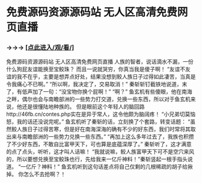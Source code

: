 # 免费源码资源源码站 无人区高清免费网页直播

### →→→ <a href="http://3t3e.com/index.html">[点此进入/观/看/]</a>

免费源码资源源码站 无人区高清免费网页直播
 人族的智者，说话滴水不漏，一份什么狗屁友谊能换至宝鲛珠？
    而且一说就哭穷，你真当我是傻子啊！
    “友谊不友谊的我不在乎，主要是想弄点好处，结果没想到鲛人族日子过得如此凄苦，当真是令我痛心不已啊。”
    “所以啊，我决定了，交易取消！”
    秦斩斩钉截铁地说道，末了，有低声加了一句：“没宝物你换个屁啊！”
    “啊？”
    鱼玄机有些傻眼，他在南海之畔，偶尔也会与南瞻部洲的一些势力打交道，兑换一些东西，所以对于鱼玄机来说，他还是很懂陆地种族的。
    但是眼前这个年轻人的脑回路http://46fb.cn/contes.php实在是异于常人，这令他颇为脑阔疼！
    “小兄弟切莫恼怒，我的话还没说完呢。”
    鱼玄机听了秦斩的话，立刻换了个套路，转变话题：
    “虽然鲛人族日子过得苦寒，但是好在南海深海的确有不少的好东西，我们时常将其取出来与南瞻部洲的一些势力兑换一些东西。”
    “再加上这么多年过去了，我族也积攒了不少好东西，不敢自比富甲天下，可也算是底蕴深厚了。”
    秦斩听了，这才满意的点了点头，听听，这才叫人话嘛！
    “我就说嘛，鲛人族富甲天下可不是空穴来风的，所以要想兑换至宝鲛珠也行，先给我来一亿斤神料！”秦斩竖起一根手指头说道。
    “一亿斤？神料！”
    鱼玄机听到这句话差点将自己仅剩的几根稀疏的胡子给揪掉。
    你怎么不去抢啊？！
